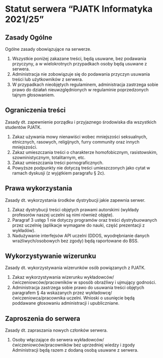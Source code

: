# Statut serwera “PJATK Informatyka 2021/25”

## Zasady Ogólne
Ogólne zasady obowiązujące na serwerze.
 1. Wszystkie poniżej zakazane treści, będą usuwane, bez podawania przyczyny, a w wielokrotnych przypadkach osoby będą usuwane z serwera.
 2. Administracja nie zobowiązuje się do podawania przyczyn usuwania treści lub użytkowników z serwera.
 3. W przypadkach nieobjętych regulaminem, administracja zastrzega sobie prawo do działań nieuwzględnionych w regulaminie poprzedzonych tajnym głosowaniem.

## Ograniczenia treści
Zasady dt. zapewnienie porządku i przyjaznego środowiska dla wszystkich studentów PJATK.
 1. Zakaz używania mowy nienawiści wobec mniejszości seksualnych, etnicznych, rasowych, religijnych, furry community oraz innych mniejszości.
 2. Zakaz umieszczania treści o charakterze homofobicznym, rasistowskim, szowninistycznym, totalitarnym, etc.
 3. Zakaz umieszczania treści pornograficznych.
 4. Powyższe podpunkty nie dotyczą treści umieszczonych jako cytat w ramach dyskusji (z wyjątkiem paragrafu § 2c).

## Prawa wykorzystania
Zasady dt. wykorzystania środków dystrybucji jakie zapewnia serwer.
 1. Zakaz dystrybucji treści objętych prawami autorskimi (wykłady profesorów naszej uczelni są nimi również objęte).
 2. Paragraf 3 ustęp 1 nie dotyczy programów oraz treści dystrybuowanych przez uczelnię (aplikacje wymagane do nauki, część prezentacji z wykładów).
 3. Nadużywanie interfejsów API uczelni (DDOS, wyodrębnianie danych wrażliwych/osobowych bez zgody) będą raportowane do BSS.

## Wykorzystywanie wizerunku
Zasady dt. wykorzystywania wizerunków osób powiązanych z PJATK.
 1. Zakaz wykorzystywania wizerunku wykładowców/ćwiczeniowców/pracowników w sposób obraźliwy i ujmujący godności.
 2. Administracja zastrzega sobie prawo do usuwania treści objętych paragrafem § 4a wskazanych przez wykładowcę/ćwiczeniowca/pracownika uczelni. Wnioski o usunięcie będą poddawane głosowaniu administracji i upubliczniane.

## Zaproszenia do serwera
Zasady dt. zapraszania nowych członków serwera.
 1. Osoby włączające do serwera wykładowców/ćwiczeniowców/pracowników bez uprzedniej wiedzy i zgody Administracji będą razem z dodaną osobą usuwane z serwera.
